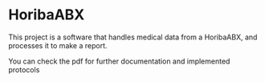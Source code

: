 # HoribaABX

This project is a software that handles medical data from a HoribaABX, and processes it to make a report.

You can check the pdf for further documentation and implemented protocols 
